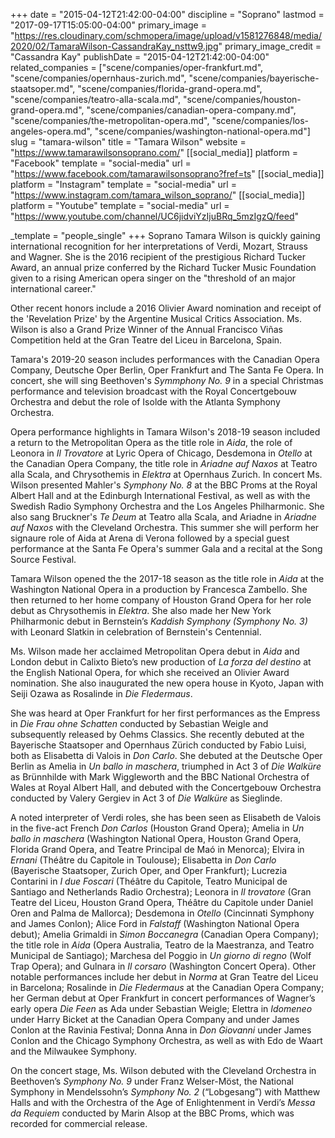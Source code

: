 +++
date = "2015-04-12T21:42:00-04:00"
discipline = "Soprano"
lastmod = "2017-09-17T15:05:00-04:00"
primary_image = "https://res.cloudinary.com/schmopera/image/upload/v1581276848/media/2020/02/TamaraWilson-CassandraKay_nsttw9.jpg"
primary_image_credit = "Cassandra Kay"
publishDate = "2015-04-12T21:42:00-04:00"
related_companies = ["scene/companies/oper-frankfurt.md", "scene/companies/opernhaus-zurich.md", "scene/companies/bayerische-staatsoper.md", "scene/companies/florida-grand-opera.md", "scene/companies/teatro-alla-scala.md", "scene/companies/houston-grand-opera.md", "scene/companies/canadian-opera-company.md", "scene/companies/the-metropolitan-opera.md", "scene/companies/los-angeles-opera.md", "scene/companies/washington-national-opera.md"]
slug = "tamara-wilson"
title = "Tamara Wilson"
website = "https://www.tamarawilsonsoprano.com/"
[[social_media]]
platform = "Facebook"
template = "social-media"
url = "https://www.facebook.com/tamarawilsonsoprano?fref=ts"
[[social_media]]
platform = "Instagram"
template = "social-media"
url = "https://www.instagram.com/tamara_wilson_soprano/"
[[social_media]]
platform = "Youtube"
template = "social-media"
url = "https://www.youtube.com/channel/UC6jidviYzIjuBRq_5mzIgzQ/feed"

_template = "people_single"
+++
Soprano Tamara Wilson is quickly gaining international recognition for her interpretations of Verdi, Mozart, Strauss and Wagner. She is the 2016 recipient of the prestigious Richard Tucker Award, an annual prize conferred by the Richard Tucker Music Foundation given to a rising American opera singer on the "threshold of an major international career."

Other recent honors include a 2016 Olivier Award nomination and receipt of the 'Revelation Prize' by the Argentine Musical Critics Association. Ms. Wilson is also a Grand Prize Winner of the Annual Francisco Viñas Competition held at the Gran Teatre del Liceu in Barcelona, Spain.

Tamara's 2019-20 season includes performances with the Canadian Opera Company, Deutsche Oper Berlin, Oper Frankfurt and The Santa Fe Opera. In concert, she will sing Beethoven's _Symmphony No. 9_ in a special Christmas performance and television broadcast with the Royal Concertgebouw Orchestra and debut the role of Isolde with the Atlanta Symphony Orchestra.

Opera performance highlights in Tamara Wilson's 2018-19 season included a return to the Metropolitan Opera as the title role in _Aida_, the role of Leonora in _Il Trovatore_ at Lyric Opera of Chicago, Desdemona in _Otello_ at the Canadian Opera Company, the title role in _Ariadne auf Naxos_ at Teatro alla Scala, and Chrysothemis in _Elektra_ at Opernhaus Zurich. In concert Ms. Wilson presented Mahler's _Symphony No. 8_ at the BBC Proms at the Royal Albert Hall and at the Edinburgh International Festival, as well as with the Swedish Radio Symphony Orchestra and the Los Angeles Philharmonic. She also sang Bruckner's _Te Deum_ at Teatro alla Scala, and Ariadne in _Ariadne auf Naxos_ with the Cleveland Orchestra. This summer she will perform her signaure role of Aida at Arena di Verona followed by a special guest performance at the Santa Fe Opera's summer Gala and a recital at the Song Source Festival.

Tamara Wilson opened the the 2017-18 season as the title role in _Aida_ at the Washington National Opera in a production by Francesca Zambello. She then returned to her home company of Houston Grand Opera for her role debut as Chrysothemis in _Elektra_. She also made her New York Philharmonic debut in Bernstein’s _Kaddish Symphony (Symphony No. 3)_ with Leonard Slatkin in celebration of Bernstein's Centennial.

Ms. Wilson made her acclaimed Metropolitan Opera debut in _Aida_ and London debut in Calixto Bieto’s new production of _La forza del destino_ at the English National Opera, for which she received an Olivier Award nomination. She also inaugurated the new opera house in Kyoto, Japan with Seiji Ozawa as Rosalinde in _Die Fledermaus_.

She was heard at Oper Frankfurt for her first performances as the Empress in _Die Frau ohne Schatten_ conducted by Sebastian Weigle and subsequently released by Oehms Classics. She recently debuted at the Bayerische Staatsoper and Opernhaus Zürich conducted by Fabio Luisi, both as Elisabetta di Valois in _Don Carlo_. She debuted at the Deutsche Oper Berlin as Amelia in _Un ballo in maschera_, triumphed in Act 3 of _Die Walküre_ as Brünnhilde with Mark Wiggleworth and the BBC National Orchestra of Wales at Royal Albert Hall, and debuted with the Concertgebouw Orchestra conducted by Valery Gergiev in Act 3 of _Die Walküre_ as Sieglinde.

A noted interpreter of Verdi roles, she has been seen as Elisabeth de Valois in the five-act French _Don Carlos_ (Houston Grand Opera); Amelia in _Un ballo in maschera_ (Washington National Opera, Houston Grand Opera, Florida Grand Opera, and Teatre Principal de Maó in Menorca); Elvira in _Ernani_ (Théâtre du Capitole in Toulouse); Elisabetta in _Don Carlo_ (Bayerische Staatsoper, Zurich Oper, and Oper Frankfurt); Lucrezia Contarini in _I due Foscari_ (Théâtre du Capitole, Teatro Municipal de Santiago and Netherlands Radio Orchestra); Leonora in _Il trovatore_ (Gran Teatre del Liceu, Houston Grand Opera, Théâtre du Capitole under Daniel Oren and Palma de Mallorca); Desdemona in _Otello_ (Cincinnati Symphony and James Conlon); Alice Ford in _Falstaff_ (Washington National Opera debut); Amelia Grimaldi in _Simon Boccanegra_ (Canadian Opera Company); the title role in _Aida_ (Opera Australia, Teatro de la Maestranza, and Teatro Municipal de Santiago); Marchesa del Poggio in _Un giorno di regno_ (Wolf Trap Opera); and Gulnara in _Il corsaro_ (Washington Concert Opera). Other notable performances include her debut in _Norma_ at Gran Teatre del Liceu in Barcelona; Rosalinde in _Die Fledermaus_ at the Canadian Opera Company; her German debut at Oper Frankfurt in concert performances of Wagner’s early opera _Die Feen_ as Ada under Sebastian Weigle; Elettra in _Idomeneo_ under Harry Bicket at the Canadian Opera Company and under James Conlon at the Ravinia Festival; Donna Anna in _Don Giovanni_ under James Conlon and the Chicago Symphony Orchestra, as well as with Edo de Waart and the Milwaukee Symphony.

On the concert stage, Ms. Wilson debuted with the Cleveland Orchestra in Beethoven’s _Symphony No. 9_ under Franz Welser-Möst, the National Symphony in Mendelssohn’s _Symphony No. 2_ (“Lobgesang”) with Matthew Halls and with the Orchestra of the Age of Enlightenment in Verdi’s _Messa da Requiem_ conducted by Marin Alsop at the BBC Proms, which was recorded for commercial release.